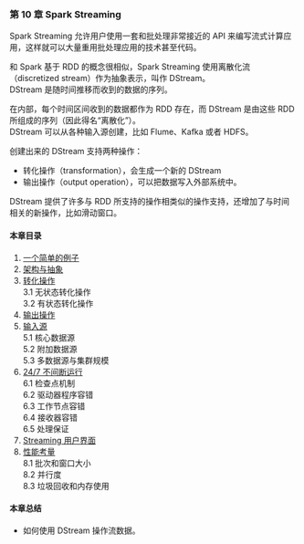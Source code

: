 ### 第 10 章	Spark Streaming ###
Spark Streaming 允许用户使用一套和批处理非常接近的 API 来编写流式计算应用，这样就可以大量重用批处理应用的技术甚至代码。  

和 Spark 基于 RDD 的概念很相似，Spark Streaming 使用离散化流（discretized stream）作为抽象表示，叫作 DStream。  
DStream 是随时间推移而收到的数据的序列。  

在内部，每个时间区间收到的数据都作为 RDD 存在，而 DStream 是由这些 RDD 所组成的序列（因此得名“离散化”）。  
DStream 可以从各种输入源创建，比如 Flume、Kafka 或者 HDFS。  

创建出来的 DStream 支持两种操作：
-   转化操作（transformation），会生成一个新的 DStream
-   输出操作（output operation），可以把数据写入外部系统中。  

DStream 提供了许多与 RDD 所支持的操作相类似的操作支持，还增加了与时间相关的新操作，比如滑动窗口。

#### 本章目录 ####
1.	[一个简单的例子](C1一个简单的例子.md)    
2.	[架构与抽象](C2架构与抽象.md)    
3.	[转化操作](C3转化操作.md)    
3.1	无状态转化操作    
3.2	有状态转化操作    
4.	[输出操作](C4输出操作.md)    
5.	[输入源](C5输入源.md)    
5.1	核心数据源   
5.2	附加数据源    
5.3	多数据源与集群规模    
6.	[24/7 不间断运行](C6不间断运行.md)    
6.1	检查点机制    
6.2	驱动器程序容错    
6.3	工作节点容错    
6.4	接收器容错    
6.5	处理保证    
7.	[Streaming 用户界面](C7Streaming用户界面.md)    
8.	[性能考量](C8性能考量.md)    
8.1	批次和窗口大小    
8.2	并行度    
8.3	垃圾回收和内存使用   
#### 本章总结 ####    
-   如何使用 DStream 操作流数据。